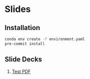 # Slides

## Installation

```bash
conda env create -f environment.yaml
pre-commit install
```

## Slide Decks

1. [Test PDF](https://ktmeaton.github.io/slides/Test_PDF)
